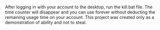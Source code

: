 After logging in with your account to the desktop, run the kill.bat file. The time counter will disappear and you can use forever without deducting the remaining usage time on your account.
This project was created only as a demonstration of ability and not to steal.
